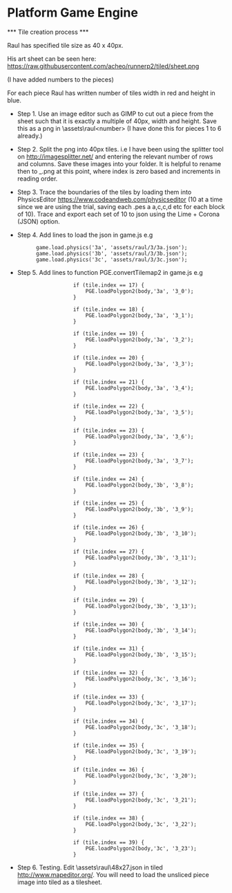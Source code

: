 Platform Game Engine
========

*** Tile creation process ***

Raul has specified tile size  as 40 x 40px.

His art sheet can be seen here:
https://raw.githubusercontent.com/acheo/runnerp2/tiled/sheet.png

(I have added numbers to the pieces)

For each piece Raul has written number of tiles width in red and height in blue.

- Step 1. Use an image editor such as GIMP to cut out a piece from the sheet such that it is exactly a multiple of 40px, width and height.
Save this as a png in \assets\raul\<number> (I have done this for pieces 1 to 6 already.)

- Step 2. Split the png into 40px tiles. i.e I have been using the splitter tool on http://imagesplitter.net/ and entering the relevant number of rows and columns.
Save these images into your <number> folder. It is helpful to rename then to <piecenumber>_<index>.png at this point, where index is zero based and increments in reading order.

- Step 3. Trace the boundaries of the tiles by loading them into PhysicsEditor https://www.codeandweb.com/physicseditor (10 at a time since we are using the trial, saving each .pes a <number>a,c,c,d etc for each block of 10).
Trace and export each set of 10 to json using the Lime + Corona (JSON) option.

- Step 4. Add lines to load the json in game.js
e.g

            game.load.physics('3a', 'assets/raul/3/3a.json');
            game.load.physics('3b', 'assets/raul/3/3b.json');
            game.load.physics('3c', 'assets/raul/3/3c.json');

- Step 5. Add lines to function PGE.convertTilemap2 in game.js
e.g

                        if (tile.index == 17) {
                            PGE.loadPolygon2(body,'3a', '3_0');
                        }     

                        if (tile.index == 18) {
                            PGE.loadPolygon2(body,'3a', '3_1');
                        }

                        if (tile.index == 19) {
                            PGE.loadPolygon2(body,'3a', '3_2');
                        }   

                        if (tile.index == 20) {
                            PGE.loadPolygon2(body,'3a', '3_3');
                        }   

                        if (tile.index == 21) {
                            PGE.loadPolygon2(body,'3a', '3_4');
                        }   

                        if (tile.index == 22) {
                            PGE.loadPolygon2(body,'3a', '3_5');
                        }   

                        if (tile.index == 23) {
                            PGE.loadPolygon2(body,'3a', '3_6');
                        }   

                        if (tile.index == 23) {
                            PGE.loadPolygon2(body,'3a', '3_7');
                        }

                        if (tile.index == 24) {
                            PGE.loadPolygon2(body,'3b', '3_8');
                        }

                        if (tile.index == 25) {
                            PGE.loadPolygon2(body,'3b', '3_9');
                        }         

                        if (tile.index == 26) {
                            PGE.loadPolygon2(body,'3b', '3_10');
                        }

                        if (tile.index == 27) {
                            PGE.loadPolygon2(body,'3b', '3_11');
                        }    

                        if (tile.index == 28) {
                            PGE.loadPolygon2(body,'3b', '3_12');
                        }                 

                        if (tile.index == 29) {
                            PGE.loadPolygon2(body,'3b', '3_13');
                        }                                  
       
                        if (tile.index == 30) {
                            PGE.loadPolygon2(body,'3b', '3_14');
                        }        

                        if (tile.index == 31) {
                            PGE.loadPolygon2(body,'3b', '3_15');
                        }

                        if (tile.index == 32) {
                            PGE.loadPolygon2(body,'3c', '3_16');
                        }  

                        if (tile.index == 33) {
                            PGE.loadPolygon2(body,'3c', '3_17');
                        }

                        if (tile.index == 34) {
                            PGE.loadPolygon2(body,'3c', '3_18');
                        }

                        if (tile.index == 35) {
                            PGE.loadPolygon2(body,'3c', '3_19');
                        }           

                        if (tile.index == 36) {
                            PGE.loadPolygon2(body,'3c', '3_20');
                        }                      

                        if (tile.index == 37) {
                            PGE.loadPolygon2(body,'3c', '3_21');
                        }       

                        if (tile.index == 38) {
                            PGE.loadPolygon2(body,'3c', '3_22');
                        }       

                        if (tile.index == 39) {
                            PGE.loadPolygon2(body,'3c', '3_23');
                        }

- Step 6. Testing. Edit \assets\raul\48x27.json in tiled http://www.mapeditor.org/. You will need to load the unsliced piece image into tiled as a tilesheet.               